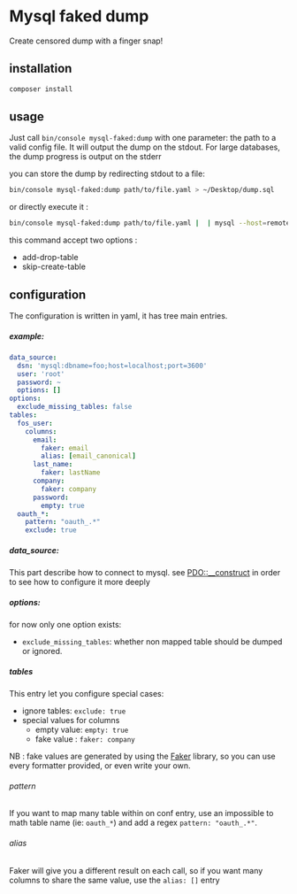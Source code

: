 # Mysql faked dump
Create censored dump with a finger snap!

## installation
```bash
composer install
```

## usage

Just call `bin/console mysql-faked:dump` with one parameter: the path to a valid config file.
It will output the dump on the stdout.
For large databases, the dump progress is output on the stderr

you can store the dump by redirecting stdout to a file:
```bash
bin/console mysql-faked:dump path/to/file.yaml > ~/Desktop/dump.sql
```

or directly execute it : 
```bash
bin/console mysql-faked:dump path/to/file.yaml |  | mysql --host=remote_host -C db_name
```

this command accept two options :
 - add-drop-table
 - skip-create-table
 

## configuration
The configuration is written in yaml, it has tree main entries.

##### example: 
```yaml
data_source:
  dsn: 'mysql:dbname=foo;host=localhost;port=3600'
  user: 'root'
  password: ~
  options: []
options:
  exclude_missing_tables: false
tables:
  fos_user:
    columns:
      email:
        faker: email
        alias: [email_canonical]
      last_name:
        faker: lastName
      company:
        faker: company
      password:
        empty: true
  oauth_*:
    pattern: "oauth_.*"
    exclude: true
```

##### data_source: 
This part describe how to connect to mysql.
see  [PDO::__construct] in order to see how to configure it more deeply

##### options: 
for now only one option exists:

 - `exclude_missing_tables`: whether non mapped table should be dumped or ignored. 


##### tables
This entry let you configure special cases:
 - ignore tables: `exclude: true`
 - special values for columns
   - empty value: `empty: true`
   - fake value : `faker: company`

NB : fake values are generated by using the [Faker] library, so you can use every formatter provided, or even write your own.

   
###### pattern  
If you want to map many table within on conf entry, use an impossible to math table name  (ie: `oauth_*`) and add a regex `pattern: "oauth_.*"`.
 
###### alias 
Faker will give you a different result on each call, so if you want many columns to share the same value, use the `alias: []` entry  


[PDO::__construct]: http://php.net/manual/fr/pdo.construct.php
[Faker]: https://github.com/fzaninotto/Faker#formatters
